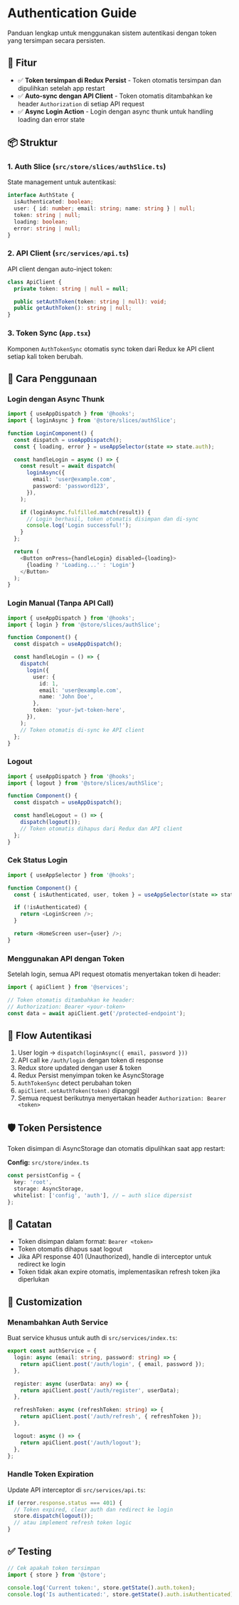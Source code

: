 # Authentication Guide

Panduan lengkap untuk menggunakan sistem autentikasi dengan token yang tersimpan secara persisten.

## 🔐 Fitur

- ✅ **Token tersimpan di Redux Persist** - Token otomatis tersimpan dan dipulihkan setelah app restart
- ✅ **Auto-sync dengan API Client** - Token otomatis ditambahkan ke header `Authorization` di setiap API request
- ✅ **Async Login Action** - Login dengan async thunk untuk handling loading dan error state

## 📦 Struktur

### 1. Auth Slice (`src/store/slices/authSlice.ts`)

State management untuk autentikasi:

```typescript
interface AuthState {
  isAuthenticated: boolean;
  user: { id: number; email: string; name: string } | null;
  token: string | null;
  loading: boolean;
  error: string | null;
}
```

### 2. API Client (`src/services/api.ts`)

API client dengan auto-inject token:

```typescript
class ApiClient {
  private token: string | null = null;

  public setAuthToken(token: string | null): void;
  public getAuthToken(): string | null;
}
```

### 3. Token Sync (`App.tsx`)

Komponen `AuthTokenSync` otomatis sync token dari Redux ke API client setiap kali token berubah.

## 🚀 Cara Penggunaan

### Login dengan Async Thunk

```typescript
import { useAppDispatch } from '@hooks';
import { loginAsync } from '@store/slices/authSlice';

function LoginComponent() {
  const dispatch = useAppDispatch();
  const { loading, error } = useAppSelector(state => state.auth);

  const handleLogin = async () => {
    const result = await dispatch(
      loginAsync({
        email: 'user@example.com',
        password: 'password123',
      }),
    );

    if (loginAsync.fulfilled.match(result)) {
      // Login berhasil, token otomatis disimpan dan di-sync
      console.log('Login successful!');
    }
  };

  return (
    <Button onPress={handleLogin} disabled={loading}>
      {loading ? 'Loading...' : 'Login'}
    </Button>
  );
}
```

### Login Manual (Tanpa API Call)

```typescript
import { useAppDispatch } from '@hooks';
import { login } from '@store/slices/authSlice';

function Component() {
  const dispatch = useAppDispatch();

  const handleLogin = () => {
    dispatch(
      login({
        user: {
          id: 1,
          email: 'user@example.com',
          name: 'John Doe',
        },
        token: 'your-jwt-token-here',
      }),
    );
    // Token otomatis di-sync ke API client
  };
}
```

### Logout

```typescript
import { useAppDispatch } from '@hooks';
import { logout } from '@store/slices/authSlice';

function Component() {
  const dispatch = useAppDispatch();

  const handleLogout = () => {
    dispatch(logout());
    // Token otomatis dihapus dari Redux dan API client
  };
}
```

### Cek Status Login

```typescript
import { useAppSelector } from '@hooks';

function Component() {
  const { isAuthenticated, user, token } = useAppSelector(state => state.auth);

  if (!isAuthenticated) {
    return <LoginScreen />;
  }

  return <HomeScreen user={user} />;
}
```

### Menggunakan API dengan Token

Setelah login, semua API request otomatis menyertakan token di header:

```typescript
import { apiClient } from '@services';

// Token otomatis ditambahkan ke header:
// Authorization: Bearer <your-token>
const data = await apiClient.get('/protected-endpoint');
```

## 🔄 Flow Autentikasi

1. User login → `dispatch(loginAsync({ email, password }))`
2. API call ke `/auth/login` dengan token di response
3. Redux store updated dengan user & token
4. Redux Persist menyimpan token ke AsyncStorage
5. `AuthTokenSync` detect perubahan token
6. `apiClient.setAuthToken(token)` dipanggil
7. Semua request berikutnya menyertakan header `Authorization: Bearer <token>`

## 🛡️ Token Persistence

Token disimpan di AsyncStorage dan otomatis dipulihkan saat app restart:

**Config:** `src/store/index.ts`

```typescript
const persistConfig = {
  key: 'root',
  storage: AsyncStorage,
  whitelist: ['config', 'auth'], // ← auth slice dipersist
};
```

## 📝 Catatan

- Token disimpan dalam format: `Bearer <token>`
- Token otomatis dihapus saat logout
- Jika API response 401 (Unauthorized), handle di interceptor untuk redirect ke login
- Token tidak akan expire otomatis, implementasikan refresh token jika diperlukan

## 🔧 Customization

### Menambahkan Auth Service

Buat service khusus untuk auth di `src/services/index.ts`:

```typescript
export const authService = {
  login: async (email: string, password: string) => {
    return apiClient.post('/auth/login', { email, password });
  },

  register: async (userData: any) => {
    return apiClient.post('/auth/register', userData);
  },

  refreshToken: async (refreshToken: string) => {
    return apiClient.post('/auth/refresh', { refreshToken });
  },

  logout: async () => {
    return apiClient.post('/auth/logout');
  },
};
```

### Handle Token Expiration

Update API interceptor di `src/services/api.ts`:

```typescript
if (error.response.status === 401) {
  // Token expired, clear auth dan redirect ke login
  store.dispatch(logout());
  // atau implement refresh token logic
}
```

## ✅ Testing

```typescript
// Cek apakah token tersimpan
import { store } from '@store';

console.log('Current token:', store.getState().auth.token);
console.log('Is authenticated:', store.getState().auth.isAuthenticated);
```

